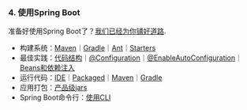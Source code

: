 ### 4. 使用Spring Boot

准备好使用Spring Boot了？[我们已经为你铺好道路](../part3/README.md).

- 构建系统：[Maven](../part3/13.2.md)｜[Gradle](../part3/13.3.md)｜[Ant](../part3/13.4.md)｜[Starters](../part3/13.5.md)
- 最佳实践：[代码结构](../part3/14.md)｜[@Configuration](../part3/15.md)｜[@EnableAutoConfiguration](../part3/16.md)｜[Beans和依赖注入](../part3/17.md)
- 运行代码：[IDE](../part3/19.1.md)｜[Packaged](../part3/19.2.md)｜[Maven](../part3/19.3.md)｜[Gradle](../part3/19.4.md)
- 应用打包：[产品级jars](../part3/21.md)
- Spring Boot命令行：[使用CLI](../part7/README.md)
